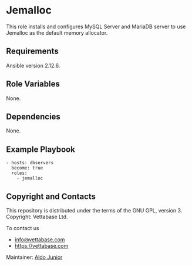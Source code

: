 # Jemalloc

This role installs and configures MySQL Server and MariaDB server to use Jemalloc as the default memory allocator.

## Requirements

Ansible version 2.12.6.

## Role Variables

None.

## Dependencies

None.

## Example Playbook
```
- hosts: dbservers
  become: true
  roles:
    - jemalloc
```
## Copyright and Contacts

This repository is distributed under the terms of the GNU GPL, version 3. Copyright: Vettabase Ltd.

To contact us

* info@vettabase.com
* https://vettabase.com

Maintainer: [Aldo Junior](https://github.com/aldoribeirojr)
